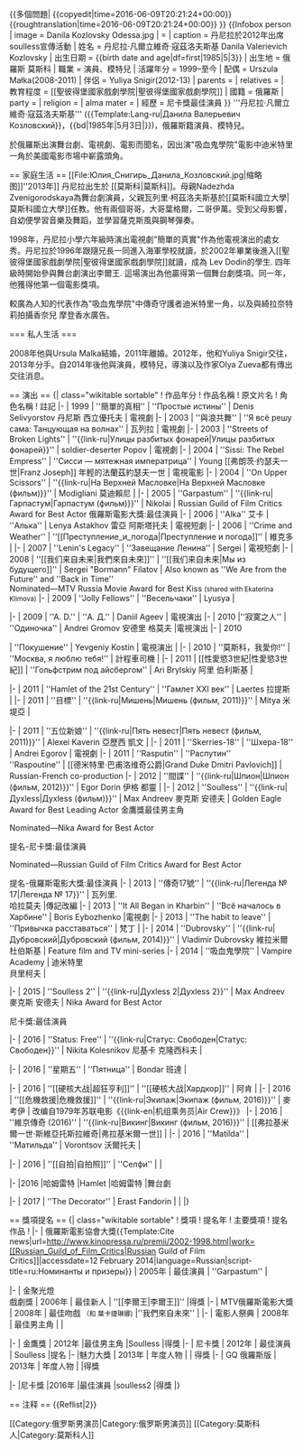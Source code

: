 {{多個問題|
{{copyedit|time=2016-06-09T20:21:24+00:00}}
{{roughtranslation|time=2016-06-09T20:21:24+00:00}}
}}
{{Infobox person
| image        = Danila Kozlovsky Odessa.jpg
|     = 
| caption      = 丹尼拉於2012年出席soulless宣傳活動
| 姓名   = 丹尼拉·凡爾立維奇·寇茲洛夫斯基
Danila Valerievich Kozlovsky
| 出生日期   = {{birth date and age|df=first|1985|5|3}}
| 出生地  = 俄羅斯 莫斯科
| 職業   = 演員、模特兒
| 活躍年分 = 1999–至今
| 配偶       = Urszula Małka(2008-2011)
| 伴侶      = Yuliya Snigir(2012-13)
| parents      = 
| relatives    = 
| 教育程度    = [[聖彼得堡國家戲劇學院|聖彼得堡國家戲劇學院]]
| 國籍  = 俄羅斯
| party        = 
| religion     = 
| alma mater   = 
| 經歷       = 尼卡獎最佳演員
}}
'''丹尼拉·凡爾立維奇·寇茲洛夫斯基''' ({{Template:Lang-ru|Данила Валерьевич Козловский}}，{{bd|1985年|5月3日|}})，俄羅斯籍演員、模特兒。

於俄羅斯出演舞台劇、電視劇、電影而聞名，因出演"吸血鬼學院"電影中迪米特里一角於美國電影市場中嶄露頭角。

== 家庭生活 ==
[[File:Юлия_Снигирь_Данила_Козловский.jpg|缩略图]]''2013年]]
丹尼拉出生於 [[莫斯科|莫斯科]]。母親Nadezhda Zvenigorodskaya為舞台劇演員，父親瓦列里·柯茲洛夫斯基於[[莫斯科國立大學|莫斯科國立大學]]任教。他有兩個哥哥，大哥葉格爾，二哥伊萬。受到父母影響，自幼便學習音樂及舞蹈，並學習薩克斯風與鋼琴彈奏。
 
1998年，丹尼拉小學六年級時演出電視劇"簡單的真實"作為他電視演出的處女秀。丹尼拉於1996年跟隨兄長一同進入海軍學校就讀，於2002年畢業後進入[[聖彼得堡國家戲劇學院|聖彼得堡國家戲劇學院]]就讀，成為 Lev Dodin的學生. 四年級時開始參與舞台劇演出李爾王. 這場演出為他贏得第一個舞台劇獎項。同一年，他獲得他第一個電影獎項。

較廣為人知的代表作為"吸血鬼學院"中傳奇守護者迪米特里一角，以及與綺拉奈特莉拍攝香奈兒 摩登香水廣告。

=== 私人生活 ===

2008年他與Ursula Malka結婚，2011年離婚。2012年，他和Yuliya Snigir交往，2013年分手。自2014年後他與演員，模特兒，導演以及作家Olya Zueva都有傳出交往消息。

== 演出 ==
{| class="wikitable sortable"
! 作品年分
! 作品名稱
! 原文片名
! 角色名稱
! 註記
|-
| 1999
| ''簡單的真相''
| ''Простые истины''
| Denis Selivyorstov
丹尼斯 西立優托夫
| 電視劇
|-
| 2003
| ''與浪共舞''
| ''Я всё решу сама: Танцующая на волнах''
| 瓦列拉
| 電視劇
|-
| 2003
| ''Streets of Broken Lights''
| ''{{link-ru|Улицы разбитых фонарей|Улицы разбитых фонарей}}''
| soldier-deserter Popov
| 電視劇
|-
| 2004
| ''Sissi: The Rebel Empress''
| ''Сисси — мятежная императрица''
| Young [[弗朗茨·约瑟夫一世|Franz Joseph]]
年輕的法蘭茲約瑟夫一世
| 電視電影
|-
| 2004
| ''On Upper Scissors''
| ''{{link-ru|На Верхней Масловке|На Верхней Масловке (фильм)}}''
| Modigliani
莫迪賴尼
|
|-
| 2005
| ''Garpastum''
| ''{{link-ru|Гарпастум|Гарпастум (фильм)}}''
| Nikolai
| Russian Guild of Film Critics Award for Best Actor
俄羅斯電影大獎:最佳演員
|-
| 2006
| ''Alka''
艾卡
| ''Алька''
| Lenya Astakhov
雷亞 阿斯塔托夫
| 電視短劇
|-
| 2006
| ''Crime and Weather''
| ''[[Преступление_и_погода|Преступление и погода]]''
| 維克多
|
|-
| 2007
| ''Lenin's Legacy''
| ''Завещание Ленина''
| Sergei
| 電視短劇
|-
| 2008
| ''[[我们来自未来|我們來自未來]]''
| ''[[我们来自未来|Мы из будущего]]''
| Sergei "Bormann" Filatov
| Also known as ''We Are from the Future'' and ''Back in Time'' <br>
Nominated—MTV Russia Movie Award for Best Kiss <small>(shared with Ekaterina Klimova)</small>
|-
| 2009
| ''Jolly Fellows''
| ''Весельчаки''
| Lyusya
|

|-
| 2009
| ''A. D.''
| ''А. Д.''
| Daniil Ageev
| 電視演出
|-
| 2010
|''寂寞之人''
| ''Одиночка''
| Andrei Gromov
安德里 格莫夫
|電視演出
|-
| 2010

| ''Покушение''
| Yevgeniy Kostin
| 電視演出
|
|-
| 2010
| ''莫斯科，我愛你!''
| ''Москва, я люблю тебя!''
| 計程車司機
|
|-
| 2011
| [[性愛慾3世紀|性愛慾3世紀]]
| ''Гольфстрим под айсбергом''
| Ari Brylskiy
阿里 伯利斯基
|

|-
| 2011
| ''Hamlet of the 21st Century''
| ''Гамлет XXI век''
| Laertes
拉提斯
|
|-
| 2011
| ''目標''
| ''{{link-ru|Мишень|Мишень (фильм, 2011)}}''
| Mitya
米堤亞
|

|-
| 2011
| ''五位新娘''
| ''{{link-ru|Пять невест|Пять невест (фильм, 2011)}}''
| Alexei Kaverin
亞歷西 凱文
|
|-
| 2011
| ''Skerries-18''
| ''Шхера-18''
| Andrei Egorov
| 電視劇
|-
| 2011
| ''Rasputin''
| ''Распутин'' <br> 
''Raspoutine''
| [[德米特里·巴甫洛维奇公爵|Grand Duke Dmitri Pavlovich]]
| Russian-French co-production
|-
| 2012
| ''間諜''
| ''{{link-ru|Шпион|Шпион (фильм, 2012)}}''
| Egor Dorin
伊格 都靈
|
|-
| 2012
| ''Soulless''
| ''{{link-ru|Духless|Духless (фильм)}}''
| Max Andreev
麥克斯 安德夫
| Golden Eagle Award for Best Leading Actor
金鷹獎最佳男主角

Nominated—Nika Award for Best Actor

提名-尼卡獎:最佳演員

Nominated—Russian Guild of Film Critics Award for Best Actor

提名-俄羅斯電影大獎:最佳演員
|-
| 2013
| ''傳奇17號''
| ''{{link-ru|Легенда № 17|Легенда № 17}}''
| 瓦列里.<br>
哈拉莫夫
|傳記改編
|-
| 2013
| ''It All Began in Kharbin''
| ''Всё началось в Харбине''
| Boris Eybozhenko
|電視劇
|-
| 2013
| ''The habit to leave''
| ''Привычка расставаться''
| 梵丁
|
|-
| 2014
| ''Dubrovsky''
| ''{{link-ru|Дубровский|Дубровский (фильм, 2014)}}''
| Vladimir Dubrovsky
維拉米爾 杜伯斯基
| Feature film and TV mini-series
|-
| 2014
| ''吸血鬼學院''
| Vampire Academy
| 迪米特里<br>
貝里柯夫
|

|-
| 2015
| ''Soulless 2''
| ''{{link-ru|Духless 2|Духless 2}}''
| Max Andreev
麥克斯 安德夫
| Nika Award for Best Actor

尼卡獎:最佳演員

|-
| 2016
| ''Status: Free''
| ''{{link-ru|Статус: Свободен|Статус: Свободен}}''
| Nikita Kolesnikov
尼基卡 克隆西科夫
|

|-
| 2016
| ''星期五''
| ''Пятница''
| Bondar
班達 
|

|-
| 2016
| ''[[硬核大战|超狂亨利]]''
| ''[[硬核大战|Хардкор]]''
| 阿肯
|
|-
| 2016
| ''[[危機救援|危機救援]]''
| ''{{link-ru|Экипаж|Экипаж (фильм, 2016)}}''
| 麥考伊
| 改编自1979年苏联电影《{{link-en|机组乘务员|Air Crew}}》
|-
| 2016
| ''維京傳奇 (2016)''
| ''{{link-ru|Викинг|Викинг (фильм, 2016)}}''
| [[弗拉基米爾一世·斯維亞托斯拉維奇|弗拉基米爾一世]]
|
|-
| 2016
| ''Matilda''
| ''Матильда''
| Vorontsov
沃爾托夫
|

|-
| 2016
| ''[[自拍|自拍照]]''
| ''Селфи''
|
|

|-
|2016
|哈姆雷特
|Hamlet
|哈姆雷特
|舞台劇

|-
| 2017
| ''The Decorator''
| Erast Fandorin
|
|
|}

== 獎項提名 ==
{| class="wikitable sortable"
! 獎項
! 提名年
! 主要獎項
! 提名作品
!
|-
| 俄羅斯電影協會大獎<ref>{{Template:Cite news|url=http://www.kinopressa.ru/premii/2002-1998.html|work=[[Russian_Guild_of_Film_Critics|Russian Guild of Film Critics]]|accessdate=12 February 2014|language=Russian|script-title=ru:Номинанты и призеры}}</ref>
| 2005年 
| 最佳演員
| ''Garpastum''
|

|-
| 金聚光燈<br>
戲劇獎
| 2006年
| 最佳新人
| ''[[李爾王|李爾王]]''
|得獎
|-
| MTV俄羅斯電影大獎
| 2008年
| 最佳吻戲 <small>（和 葉卡捷琳娜)</small>
|''我們來自未來''
|
|-
| 電影人祭典
| 2008年
| 最佳男主角
|
|

|-
| 金鷹獎
| 2012年
|最佳男主角
|Soulless
|得獎
|-
| 尼卡獎
| 2012年
| 最佳演員
| Soulless
|提名
|-
|魅力大獎
| 2013年
| 年度人物
|
| 得獎
|-
| GQ 俄羅斯版
| 2013年
| 年度人物
|
|得獎

|-
|尼卡獎
|2016年
|最佳演員
|soulless2
|得獎
|}

== 注释 ==
{{Reflist|2}}

[[Category:俄罗斯男演员|Category:俄罗斯男演员]]
[[Category:莫斯科人|Category:莫斯科人]]